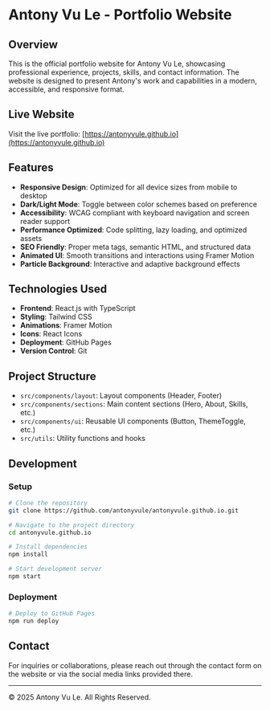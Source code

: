 # Antony Vu Le - Portfolio Website

## Overview

This is the official portfolio website for Antony Vu Le, showcasing professional experience, projects, skills, and contact information. The website is designed to present Antony's work and capabilities in a modern, accessible, and responsive format.

## Live Website

Visit the live portfolio: [https://antonyvule.github.io](https://antonyvule.github.io)

## Features

- **Responsive Design**: Optimized for all device sizes from mobile to desktop
- **Dark/Light Mode**: Toggle between color schemes based on preference
- **Accessibility**: WCAG compliant with keyboard navigation and screen reader support
- **Performance Optimized**: Code splitting, lazy loading, and optimized assets
- **SEO Friendly**: Proper meta tags, semantic HTML, and structured data
- **Animated UI**: Smooth transitions and interactions using Framer Motion
- **Particle Background**: Interactive and adaptive background effects

## Technologies Used

- **Frontend**: React.js with TypeScript
- **Styling**: Tailwind CSS
- **Animations**: Framer Motion
- **Icons**: React Icons
- **Deployment**: GitHub Pages
- **Version Control**: Git

## Project Structure

- `src/components/layout`: Layout components (Header, Footer)
- `src/components/sections`: Main content sections (Hero, About, Skills, etc.)
- `src/components/ui`: Reusable UI components (Button, ThemeToggle, etc.)
- `src/utils`: Utility functions and hooks

## Development

### Setup

```bash
# Clone the repository
git clone https://github.com/antonyvule/antonyvule.github.io.git

# Navigate to the project directory
cd antonyvule.github.io

# Install dependencies
npm install

# Start development server
npm start
```

### Deployment

```bash
# Deploy to GitHub Pages
npm run deploy
```

## Contact

For inquiries or collaborations, please reach out through the contact form on the website or via the social media links provided there.

---

&copy; 2025 Antony Vu Le. All Rights Reserved.
